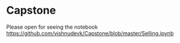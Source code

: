 # Capstone

Please open for seeing the notebook
https://github.com/vishnudevk/Capstone/blob/master/Selling.ipynb

